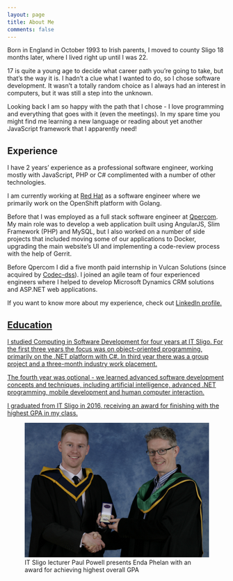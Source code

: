 ```yaml
---
layout: page
title: About Me
comments: false
---
```


Born in England in October 1993 to Irish parents, I moved to county Sligo 18 months later, where I lived right up until I was 22.

17 is quite a young age to decide what career path you’re going to take, but that’s the way it is. I hadn’t a clue what I wanted to do, so I chose software development. It wasn’t a totally random choice as I always had an interest in computers, but it was still a step into the unknown.

Looking back I am so happy with the path that I chose - I love programming and everything that goes with it (even the meetings). In my spare time you might find me learning a new language or reading about yet another JavaScript framework that I apparently need!

## Experience

I have 2 years’ experience as a professional software engineer, working mostly with JavaScript, PHP or C# complimented with a number of other technologies.

I am currently working at <a href="https://www.redhat.com">Red Hat</a> as a software engineer where we primarily work on the OpenShift platform with Golang.

Before that I was employed as a full stack software engineer at <a href="https://www.qpercom.com">Qpercom</a>. My main role was to develop a web application built using AngularJS, Slim Framework (PHP) and MySQL, but I also worked on a number of side projects that included moving some of our applications to Docker, upgrading the main website’s UI and implementing a code-review process with the help of Gerrit.

Before Qpercom I did a five month paid internship in Vulcan Solutions (since acquired by <a href="https://www.codec.ie/">Codec-dss</a>). I joined an agile team of four experienced engineers where I helped to develop Microsoft Dynamics CRM solutions and ASP.NET web applications.

If you want to know more about my experience, check out <a href="http://linkedin.com/in/{{site.linkedin}}">LinkedIn profile.

## Education

I studied Computing in Software Development for four years at IT Sligo. For the first three years the focus was on object-oriented programming, primarily on the .NET platform with C#. In third year there was a group project and a three-month industry work placement.

The fourth year was optional - we learned ​advanced software development concepts and techniques, including artificial intelligence, advanced .NET programming, mobile development and human computer interaction.

I graduated from IT Sligo in 2016, receiving an award for finishing with the highest GPA in my class.

<figure>
	<a href="/assets/img/it-sligo-award.jpg"><img src="/assets/img/it-sligo-award.jpg"></a>
	<figcaption>IT Sligo lecturer Paul Powell presents Enda Phelan with an award for achieving highest overall GPA</figcaption>
</figure>